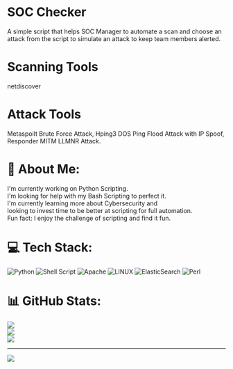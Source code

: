 # SOC Checker

A simple script that helps SOC Manager to automate a scan and choose an attack from the script to simulate an attack
to keep team members alerted. 

# Scanning Tools 
netdiscover

# Attack Tools 
Metaspoilt Brute Force Attack,
Hping3 DOS Ping Flood Attack with IP Spoof,
Responder MITM LLMNR Attack.

# 💫 About Me:
I'm currently working on Python Scripting.<br>I'm looking for help with my Bash Scripting to perfect it. <br>I'm currently learning more about Cybersecurity and <br>looking to invest time to be better at scripting for full automation. <br>Fun fact: I enjoy the challenge of scripting and find it fun. 


# 💻 Tech Stack:
![Python](https://img.shields.io/badge/python-3670A0?style=for-the-badge&logo=python&logoColor=ffdd54) ![Shell Script](https://img.shields.io/badge/shell_script-%23121011.svg?style=for-the-badge&logo=gnu-bash&logoColor=white) ![Apache](https://img.shields.io/badge/apache-%23D42029.svg?style=for-the-badge&logo=apache&logoColor=white) ![LINUX](https://img.shields.io/badge/Linux-FCC624?style=for-the-badge&logo=linux&logoColor=black) ![ElasticSearch](https://img.shields.io/badge/-ElasticSearch-005571?style=for-the-badge&logo=elasticsearch) ![Perl](https://img.shields.io/badge/perl-%2339457E.svg?style=for-the-badge&logo=perl&logoColor=white)
# 📊 GitHub Stats:
![](https://github-readme-stats.vercel.app/api?username=Leonardyeo4939&theme=dracula&hide_border=false&include_all_commits=true&count_private=false)<br/>
![](https://github-readme-streak-stats.herokuapp.com/?user=Leonardyeo4939&theme=dracula&hide_border=false)<br/>
![](https://github-readme-stats.vercel.app/api/top-langs/?username=Leonardyeo4939&theme=dracula&hide_border=false&include_all_commits=true&count_private=false&layout=compact)

---
[![](https://visitcount.itsvg.in/api?id=Leonardyeo4939&icon=0&color=0)](https://visitcount.itsvg.in)

<!-- Proudly created with GPRM ( https://gprm.itsvg.in ) -->
